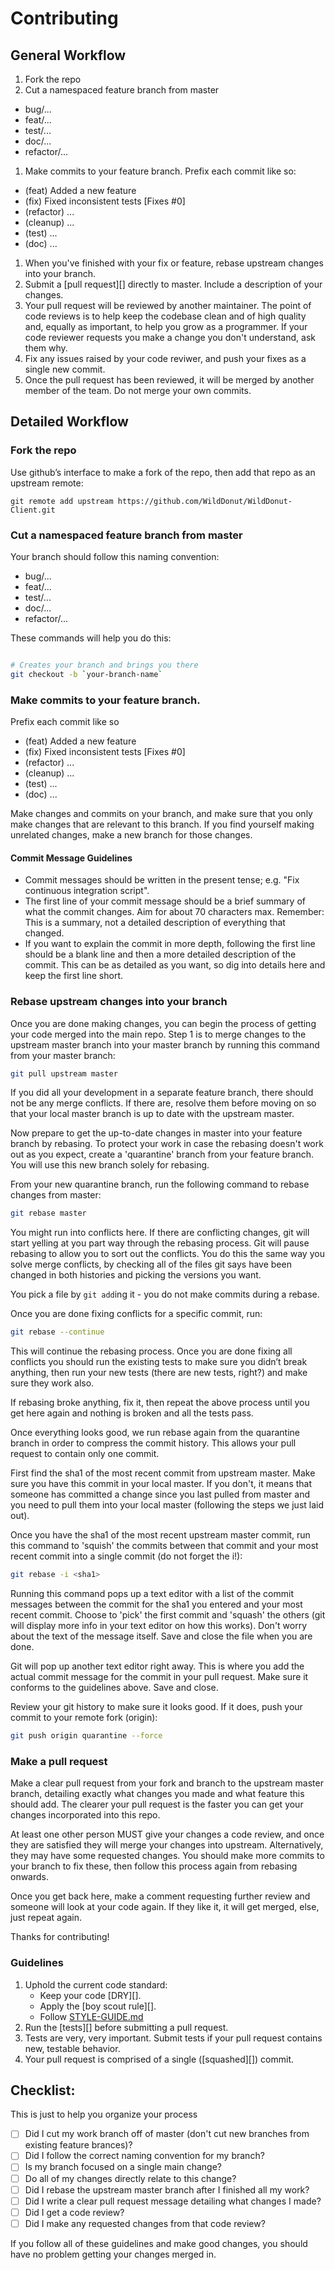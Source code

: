 # Contributing

## General Workflow

1. Fork the repo
1. Cut a namespaced feature branch from master
  - bug/...
  - feat/...
  - test/...
  - doc/...
  - refactor/...
1. Make commits to your feature branch. Prefix each commit like so:
  - (feat) Added a new feature
  - (fix) Fixed inconsistent tests [Fixes #0]
  - (refactor) ...
  - (cleanup) ...
  - (test) ...
  - (doc) ...
1. When you've finished with your fix or feature, rebase upstream changes into your branch. 
1. Submit a [pull request][] directly to master. Include a description of your changes.
1. Your pull request will be reviewed by another maintainer. The point of code
   reviews is to help keep the codebase clean and of high quality and, equally
   as important, to help you grow as a programmer. If your code reviewer
   requests you make a change you don't understand, ask them why.
1. Fix any issues raised by your code reviwer, and push your fixes as a single
   new commit.
1. Once the pull request has been reviewed, it will be merged by another member of the team. Do not merge your own commits.

## Detailed Workflow

### Fork the repo

Use github’s interface to make a fork of the repo, then add that repo as an upstream remote:

```
git remote add upstream https://github.com/WildDonut/WildDonut-Client.git
```

### Cut a namespaced feature branch from master

Your branch should follow this naming convention:
  - bug/...
  - feat/...
  - test/...
  - doc/...
  - refactor/...

These commands will help you do this:

``` bash

# Creates your branch and brings you there
git checkout -b `your-branch-name`
```

### Make commits to your feature branch. 

Prefix each commit like so
  - (feat) Added a new feature
  - (fix) Fixed inconsistent tests [Fixes #0]
  - (refactor) ...
  - (cleanup) ...
  - (test) ...
  - (doc) ...

Make changes and commits on your branch, and make sure that you
only make changes that are relevant to this branch. If you find
yourself making unrelated changes, make a new branch for those
changes.

#### Commit Message Guidelines

- Commit messages should be written in the present tense; e.g. "Fix continuous
  integration script".
- The first line of your commit message should be a brief summary of what the
  commit changes. Aim for about 70 characters max. Remember: This is a summary,
  not a detailed description of everything that changed.
- If you want to explain the commit in more depth, following the first line should
  be a blank line and then a more detailed description of the commit. This can be
  as detailed as you want, so dig into details here and keep the first line short.

### Rebase upstream changes into your branch

Once you are done making changes, you can begin the process of getting
your code merged into the main repo. Step 1 is to merge changes to the
upstream master branch into your master branch by running this command
from your master branch:

```bash
git pull upstream master
```
If you did all your development in a separate feature branch, there should
not be any merge conflicts. If there are, resolve them before moving on
so that your local master branch is up to date with the upstream master.

Now prepare to get the up-to-date changes in master into your feature 
branch by rebasing. To protect your work in case the rebasing doesn't
work out as you expect, create a 'quarantine' branch from your feature
branch. You will use this new branch solely for rebasing.

From your new quarantine branch, run the following command to rebase
changes from master:

```bash
git rebase master
```

You might run into conflicts here. If there are conflicting changes, git 
will start yelling at you part way through the rebasing process. Git will 
pause rebasing to allow you to sort out the conflicts. You do this the same 
way you solve merge conflicts, by checking all of the files git says have 
been changed in both histories and picking the versions you want. <!-- Be aware 
that these changes will show up in your pull request, so try and incorporate
upstream changes as much as possible. -->

You pick a file by `git add`ing it - you do not make commits during a
rebase.

Once you are done fixing conflicts for a specific commit, run:

```bash
git rebase --continue
```

This will continue the rebasing process. Once you are done fixing all
conflicts you should run the existing tests to make sure you didn’t break
anything, then run your new tests (there are new tests, right?) and
make sure they work also.

If rebasing broke anything, fix it, then repeat the above process until
you get here again and nothing is broken and all the tests pass.

Once everything looks good, we run rebase again from the quarantine branch
in order to compress the commit history. This allows your pull request to 
contain only one commit. 

First find the sha1 of the most recent commit from upstream master. Make 
sure you have this commit in your local master. If you don't, it means that 
someone has committed a change since you last pulled from master and you need
to pull them into your local master (following the steps we just laid out).

Once you have the sha1 of the most recent upstream master commit, run this
command to 'squish' the commits between that commit and your most recent 
commit into a single commit (do not forget the i!):

```bash
git rebase -i <sha1>
```
Running this command pops up a text editor with a list of the commit messages
between the commit for the sha1 you entered and your most recent commit. Choose
to 'pick' the first commit and 'squash' the others (git will display more info 
in your text editor on how this works). Don't worry about the text of the message
itself. Save and close the file when you are done.

Git will pop up another text editor right away. This is where you add the actual 
commit message for the commit in your pull request. Make sure it conforms to the 
guidelines above. Save and close.

Review your git history to make sure it looks good. If it does, push your commit
to your remote fork (origin):

```bash
git push origin quarantine --force
```

### Make a pull request

Make a clear pull request from your fork and branch to the upstream master
branch, detailing exactly what changes you made and what feature this
should add. The clearer your pull request is the faster you can get
your changes incorporated into this repo.

At least one other person MUST give your changes a code review, and once
they are satisfied they will merge your changes into upstream. Alternatively,
they may have some requested changes. You should make more commits to your
branch to fix these, then follow this process again from rebasing onwards.

Once you get back here, make a comment requesting further review and
someone will look at your code again. If they like it, it will get merged,
else, just repeat again.

Thanks for contributing!

### Guidelines

1. Uphold the current code standard:
    - Keep your code [DRY][].
    - Apply the [boy scout rule][].
    - Follow [STYLE-GUIDE.md](STYLE-GUIDE.md)
2. Run the [tests][] before submitting a pull request.
3. Tests are very, very important. Submit tests if your pull request contains
   new, testable behavior.
4. Your pull request is comprised of a single ([squashed][]) commit.

## Checklist:

This is just to help you organize your process

- [ ] Did I cut my work branch off of master (don't cut new branches from existing feature brances)?
- [ ] Did I follow the correct naming convention for my branch?
- [ ] Is my branch focused on a single main change?
 - [ ] Do all of my changes directly relate to this change?
- [ ] Did I rebase the upstream master branch after I finished all my
  work?
- [ ] Did I write a clear pull request message detailing what changes I made?
- [ ] Did I get a code review?
 - [ ] Did I make any requested changes from that code review?

If you follow all of these guidelines and make good changes, you should have
no problem getting your changes merged in.
